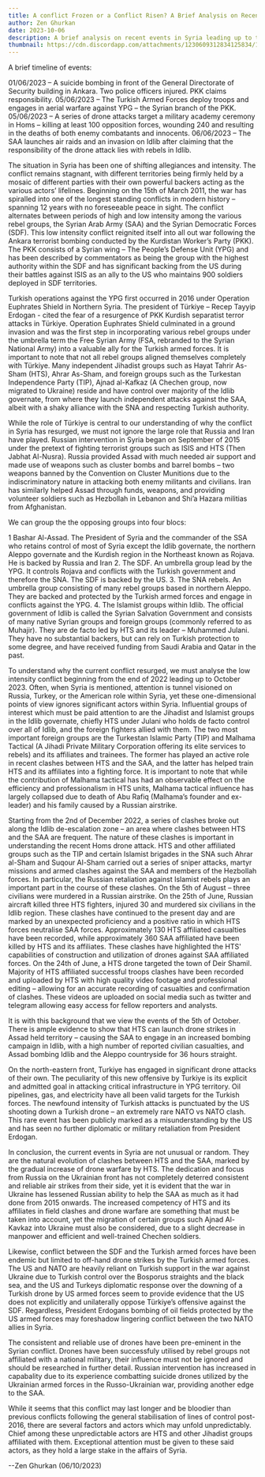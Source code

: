 ```yaml
---
title: A conflict Frozen or a Conflict Risen? A Brief Analysis on Recent Hostilities. 
author: Zen Ghurkan
date: 2023-10-06
description: A brief analysis on recent events in Syria leading up to the escalation of clashes between Palestine and Israel. a description of Assad's position prior to the isolated bombings of Goulan Heights.
thumbnail: https://cdn.discordapp.com/attachments/1230609312834125834/1232888210217238638/IMG_9904.jpg?ex=662d125f&is=662bc0df&hm=167cd7c9c8a82094e15ea7ebaabd20448c87f78ff2983a61af9ffcf7be29b404&
---
```


A brief timeline of events:

01/06/2023 – A suicide bombing in front of the General Directorate of Security building in Ankara. Two police officers injured. PKK claims responsibility.
05/06/2023 – The Turkish Armed Forces deploy troops and engages in aerial warfare against YPG – the Syrian branch of the PKK.
05/06/2023 – A series of drone attacks target a military academy ceremony in Homs – killing at least 100 opposition forces, wounding 240 and resulting in the deaths of both enemy combatants and innocents.
06/06/2023 – The SAA launches air raids and an invasion on Idlib after claiming that the responsibility of the drone attack lies with rebels in Idlib.

The situation in Syria has been one of shifting allegiances and intensity. The conflict remains stagnant, with different territories being firmly held by a mosaic of different parties with their own powerful backers acting as the various actors’ lifelines. Beginning on the 15th of March 2011, the war has spiralled into one of the longest standing conflicts in modern history – spanning 12 years with no foreseeable peace in sight. The conflict alternates between periods of high and low intensity among the various rebel groups, the Syrian Arab Army (SAA) and the Syrian Democratic Forces (SDF). This low intensity conflict reignited itself into all out war following the Ankara terrorist bombing conducted by the Kurdistan Worker’s Party (PKK). The PKK consists of a Syrian wing – The People’s Defense Unit (YPG) and has been described by commentators as being the group with the highest authority within the SDF and has significant backing from the US during their battles against ISIS as an ally to the US who maintains 900 soldiers deployed in SDF territories.

Turkish operations against the YPG first occurred in 2016 under Operation Euphrates Shield in Northern Syria. The president of Türkiye – Recep Tayyip Erdogan - cited the fear of a resurgence of PKK Kurdish separatist terror attacks in Türkiye. Operation Euphrates Shield culminated in a ground invasion and was the first step in incorporating various rebel groups under the umbrella term the Free Syrian Army (FSA, rebranded to the Syrian National Army) into a valuable ally for the Turkish armed forces. It is important to note that not all rebel groups aligned themselves completely with Türkiye. Many independent Jihadist groups such as Hayat Tahrir As-Sham (HTS), Ahrar As-Sham, and foreign groups such as the Turkestan Independence Party (TIP), Ajnad al-Kafkaz (A Chechen group, now migrated to Ukraine) reside and have control over majority of the Idlib governate, from where they launch independent attacks against the SAA, albeit with a shaky alliance with the SNA and respecting Turkish authority.

While the role of Türkiye is central to our understanding of why the conflict in Syria has resurged, we must not ignore the large role that Russia and Iran have played. Russian intervention in Syria began on September of 2015 under the pretext of fighting terrorist groups such as ISIS and HTS (Then Jabhat Al-Nusra). Russia provided Assad with much needed air support and made use of weapons such as cluster bombs and barrel bombs – two weapons banned by the Convention on Cluster Munitions due to the indiscriminatory nature in attacking both enemy militants and civilians. Iran has similarly helped Assad through funds, weapons, and providing volunteer soldiers such as Hezbollah in Lebanon and Shi’a Hazara militias from Afghanistan.

We can group the the opposing groups into four blocs:

1   Bashar Al-Assad. The President of Syria and the commander of the SSA who retains control of most of Syria except the Idlib governate, the northern Aleppo governate and the Kurdish region in the Northeast known as Rojava. He is backed by Russia and Iran
2.	The SDF. An umbrella group lead by the YPG. It controls Rojava and conflicts with the Turkish government and therefore the SNA. The SDF is backed by the US.
3.	The SNA rebels. An umbrella group consisting of many rebel groups based in northern Aleppo. They are backed and protected by the Turkish armed forces and engage in conflicts against the YPG.
4.	The Islamist groups within Idlib. The official government of Idlib is called the Syrian Salvation Government and consists of many native Syrian groups and foreign groups (commonly referred to as Muhajir). They are de facto led by HTS and its leader – Muhammed Julani. They have no substantial backers, but can rely on Turkish protection to some degree, and have received funding from Saudi Arabia and Qatar in the past.

To understand why the current conflict resurged, we must analyse the low intensity conflict beginning from the end of 2022 leading up to October 2023. Often, when Syria is mentioned, attention is tunnel visioned on Russia, Turkey, or the American role within Syria, yet these one-dimensional points of view ignores significant actors within Syria. Influential groups of interest which must be paid attention to are the Jihadist and Islamist groups in the Idlib governate, chiefly HTS under Julani who holds de facto control over all of Idlib, and the foreign fighters allied with them. The two most important foreign groups are the Turkestan Islamic Party (TIP) and Malhama Tactical (A Jihadi Private Military Corporation offering its elite services to rebels) and its affiliates and trainees. The former has played an active role in recent clashes between HTS and the SAA, and the latter has helped train HTS and its affiliates into a fighting force. It is important to note that while the contribution of Malhama tactical has had an observable effect on the efficiency and professionalism in HTS units, Malhama tactical influence has largely collapsed due to death of Abu Rafiq (Malhama’s founder and ex-leader) and his family caused by a Russian airstrike.
	 
Starting from the 2nd of December 2022, a series of clashes broke out along the Idlib de-escalation zone – an area where clashes between HTS and the SAA are frequent. The nature of these clashes is important in understanding the recent Homs drone attack. HTS and other affiliated groups such as the TIP and certain Islamist brigades in the SNA such Ahrar al-Sham and Suqour Al-Sham carried out a series of sniper attacks, martyr missions and armed clashes against the SAA and members of the Hezbollah forces. In particular, the Russian retaliation against Islamist rebels plays an important part in the course of these clashes. On the 5th of August – three civilians were murdered in a Russian airstrike. On the 25th of June, Russian aircraft killed three HTS fighters, injured 30 and murdered six civilians in the Idlib region. These clashes have continued to the present day and are marked by an unexpected proficiency and a positive ratio in which HTS forces neutralise SAA forces. Approximately 130 HTS affiliated casualties have been recorded, while approximately 360 SAA affiliated have been killed by HTS and its affiliates. These clashes have highlighted the HTS' capabilities of construction and utilization of drones against SAA affiliated forces. On the 24th of June, a HTS drone targeted the town of Deir Shamil. Majority of HTS affiliated successful troops clashes have been recorded and uploaded by HTS with high quality video footage and professional editing – allowing for an accurate recording of casualties and confirmation of clashes. These videos are uploaded on social media such as twitter and telegram allowing easy access for fellow reporters and analysts.

It is with this background that we view the events of the 5th of October. There is ample evidence to show that HTS can launch drone strikes in Assad held territory – causing the SAA to engage in an increased bombing campaign in Idlib, with a high number of reported civilian casualties, and Assad bombing Idlib and the Aleppo countryside for 36 hours straight.

On the north-eastern front, Turkiye has engaged in significant drone attacks of their own. The peculiarity of this new offensive by Turkiye is its explicit and admitted goal in attacking critical infrastructure in YPG territory. Oil pipelines, gas, and electricity have all been valid targets for the Turkish forces. The newfound intensity of Turkish attacks is punctuated by the US shooting down a Turkish drone – an extremely rare NATO vs NATO clash. This rare event has been publicly marked as a misunderstanding by the US and has seen no further diplomatic or military retaliation from President Erdogan. 



In conclusion, the current events in Syria are not unusual or random. They are the natural evolution of clashes between HTS and the SAA, marked by the gradual increase of drone warfare by HTS. The dedication and focus from Russia on the Ukrainian front has not completely deterred consistent and reliable air strikes from their side, yet it is evident that the war in Ukraine has lessened Russian ability to help the SAA as much as it had done from 2015 onwards. The increased competency of HTS and its affiliates in field clashes and drone warfare are something that must be taken into account, yet the migration of certain groups such Ajnad Al-Kavkaz into Ukraine must also be considered, due to a slight decrease in manpower and efficient and well-trained Chechen soldiers.

Likewise, conflict between the SDF and the Turkish armed forces have been endemic but limited to off-hand drone strikes by the Turkish armed forces. The US and NATO are heavily reliant on Turkish support in the war against Ukraine due to Turkish control over the Bosporus straights and the black sea, and the US and Turkeys diplomatic response over the downing of a Turkish drone by US armed forces seem to provide evidence that the US does not explicitly and unilaterally oppose Türkiye’s offensive against the SDF. Regardless, President Erdogans bombing of oil fields protected by the US armed forces may foreshadow lingering conflict between the two NATO allies in Syria.

The consistent and reliable use of drones have been pre-eminent in the Syrian conflict. Drones have been successfuly utilised by rebel groups not affiliated with a national military, their influence must not be ignored and should be researched in further detail. Russian intervention has increased in capabality due to its experience combatting suicide drones utilized by the Ukrainian armed forces in the Russo-Ukrainian war, providing another edge to the SAA.

While it seems that this conflict may last longer and be bloodier than previous conflicts following the general stabilisation of lines of control post-2016, there are several factors and actors which may unfold unpredictably. Chief among these unpredictable actors are HTS and other Jihadist groups affiliated with them. Exceptional attention must be given to these said actors, as they hold a large stake in the affairs of Syria.

--Zen Ghurkan (06/10/2023)

